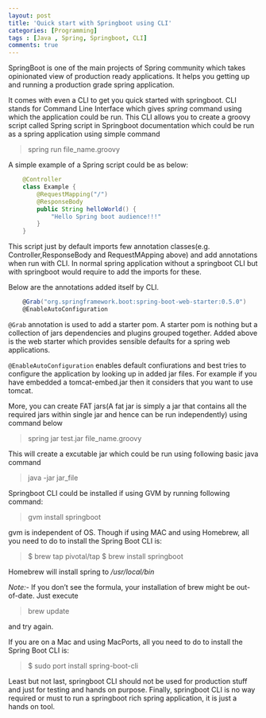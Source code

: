 ```yaml
---
layout: post
title: 'Quick start with Springboot using CLI'
categories: [Programming]
tags : [Java , Spring, Springboot, CLI]
comments: true
---
```


SpringBoot is one of the main projects of Spring community which takes opinionated view of production ready applications. It helps you getting up and running a production grade spring application.

It comes with even a CLI to get you quick started with springboot. CLI stands for Command Line Interface which gives *spring* command using which the application could be run.
This CLI allows you to create a groovy script called Spring script in Springboot documentation which could be run as a spring application using simple command

> spring run file_name.groovy

A simple example of a Spring script could be as below:

```java
    @Controller
    class Example {
        @RequestMapping("/")
        @ResponseBody 
        public String helloWorld() {
            "Hello Spring boot audience!!!"
        }
    }
```

This script just by default imports few annotation classes(e.g. Controller,ResponseBody and RequestMApping above) and add annotations when run with CLI. In normal spring application without a springboot CLI but with springboot would require to add the imports for these.
    
Below are the annotations added itself by CLI.

```groovy 
    @Grab("org.springframework.boot:spring-boot-web-starter:0.5.0")
    @EnableAutoConfiguration
```


`@Grab` annotation is used to add a starter pom. A starter pom is nothing but a collection of jars dependencies and plugins grouped together.
Added above is the web starter which provides sensible defaults for a spring web applications.

`@EnableAutoConfiguration` enables default confiurations and best tries to configure the application by looking up in added jar files. For example if you have embedded a tomcat-embed.jar then it considers that you want to use tomcat.

More, you can create FAT jars(A fat jar is simply a jar that contains all the required jars within single jar and hence can be run independently) using command below



> spring jar test.jar file_name.groovy


This will create a excutable jar which could be run using following basic java command

> java -jar jar_file

Springboot CLI could be installed if using GVM by running following command:

> gvm install springboot

gvm is independent of OS. Though if using MAC and using Homebrew, all you need to do to install the Spring Boot CLI is:

> $ brew tap pivotal/tap
> $ brew install springboot

Homebrew will install spring to _/usr/local/bin_

*Note:-* If you don’t see the formula, your installation of brew might be out-of-date. Just execute

> brew update

and try again.

If you are on a Mac and using MacPorts, all you need to do to install the Spring Boot CLI is:

> $ sudo port install spring-boot-cli 

Least but not last, springboot CLI should not be used for production stuff and just for testing and hands on purpose.
Finally, springboot CLI is no way required or must to run a springboot rich spring application, it is just a hands on tool.

